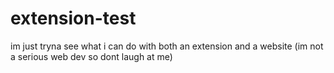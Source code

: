 # extension-test
im just tryna see what i can do with both an extension and a website (im not a serious web dev so dont laugh at me)
